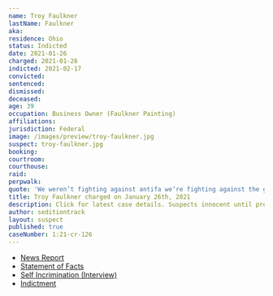 ```yaml
---
name: Troy Faulkner
lastName: Faulkner
aka:
residence: Ohio
status: Indicted
date: 2021-01-26
charged: 2021-01-26
indicted: 2021-02-17
convicted: 
sentenced: 
dismissed: 
deceased:
age: 39
occupation: Business Owner (Faulkner Painting)
affiliations:
jurisdiction: Federal
image: /images/preview/troy-faulkner.jpg
suspect: troy-faulkner.jpg
booking:
courtroom:
courthouse:
raid:
perpwalk:
quote: 'We weren’t fighting against antifa we’re fighting against the government'
title: Troy Faulkner charged on January 26th, 2021
description: Click for latest case details. Suspects innocent until proven guilty.
author: seditiontrack
layout: suspect
published: true
caseNumber: 1:21-cr-126
---
```

- [News Report](https://lawandcrime.com/u-s-capitol-siege/genius-wore-jacket-with-his-companys-name-and-phone-number-on-it-while-storming-the-capitol/)
- [Statement of Facts](https://www.justice.gov/usao-dc/case-multi-defendant/file/1371376/download)
- [Self Incrimination (Interview)](https://patch.com/ohio/columbus/s/hdvoa/ohio-man-joins-raid-u-s-capitol-i-shouldn-t-have-kicked-window)
- [Indictment](https://extremism.gwu.edu/sites/g/files/zaxdzs2191/f/Troy%20Elbert%20Faulkner%20Indictment.pdf)
